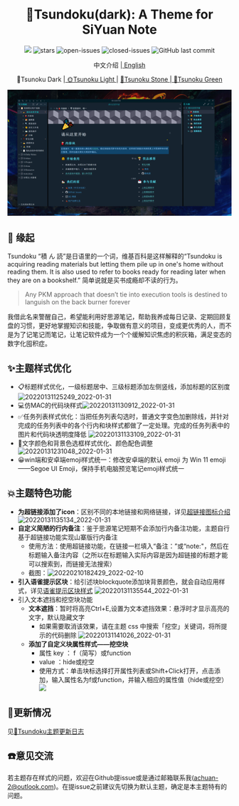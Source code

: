 <h1 align="center">🌙Tsundoku(dark): A Theme for SiYuan Note</h1>

<p align="center">          
           <a title="Hits" target="_blank" href="https://github.com/Achuan-2/siyuan-themes-tsundoku"><img src="https://hits.b3log.org/Achuan-2/siyuan-themes-tsundoku.svg" ></a>
           <a href="https://github.com/Achuan-2/siyuan-themes-tsundoku/releases">
                      <https://img.shields.io/github/release/Achuan-2/siyuan-themes-tsundoku.svg" alt="Release">
           </a>
           <img src="https://img.shields.io/github/stars/Achuan-2/siyuan-themes-tsundoku" alt="stars">
           <img src="https://img.shields.io/github/issues-raw/Achuan-2/siyuan-themes-tsundoku" alt="open-issues">
           <img src="https://img.shields.io/github/issues-closed-raw/Achuan-2/siyuan-themes-tsundoku" alt="closed-issues">
          <img src="https://img.shields.io/github/last-commit/Achuan-2/siyuan-themes-tsundoku" alt="GitHub last commit">
</p>

<p align="center">中文介绍 |<a href="README_EN.md"> English</a></p>

<p align="center">🌙Tsunoku Dark |<a href="https://github.com/Achuan-2/siyuan-themes-tsundoku-light"> 🌞Tsunoku Light </a> | <a href="https://github.com/Achuan-2/siyuan-themes-tsundoku-stone"> 🧱Tsunoku Stone </a>|<a href="https://github.com/Achuan-2/siyuan-themes-tsundoku-green"> 🍃Tsunoku Green </a></p>

![](preview.png)
## 💌 缘起
Tsundoku “積 ん 読”是日语里的一个词，维基百科是这样解释的“Tsundoku is acquiring reading materials but letting them pile up in one's home without reading them. It is also used to refer to books ready for reading later when they are on a bookshelf.” 简单说就是买书成瘾却不读的行为。
> Any PKM approach that doesn’t tie into execution tools is destined to languish on the back burner forever

我借此名来警醒自己，希望能利用好思源笔记，帮助我养成每日记录、定期回顾复盘的习惯，更好地掌握知识和技能，争取做有意义的项目，变成更优秀的人，而不是为了记笔记而笔记，让笔记软件成为一个个缓解知识焦虑的积灰箱，满足变态的数字化囤积症。

## ✨主题样式优化

- 📋标题样式优化，一级标题居中、三级标题添加左侧竖线，添加标题的区别度
  ![20220131125249_2022-01-31](https://cdn.jsdelivr.net/gh/Achuan-2/PicBed@pic/assets/README/20220131125249_2022-01-31.png)
- 💻仿MAC的代码块样式![20220131130912_2022-01-31](https://cdn.jsdelivr.net/gh/Achuan-2/PicBed@pic/assets/README/20220131130912_2022-01-31.png)
- ✅任务列表样式优化：当把任务列表勾选时，普通文字变色加删除线，并针对完成的任务列表中的各个行内和块样式都做了一定处理。完成的任务列表中的图片和代码块透明度降低
  ![20220131133109_2022-01-31](https://cdn.jsdelivr.net/gh/Achuan-2/PicBed@pic/assets/README/20220131133109_2022-01-31.png)
- 🎨文字颜色和背景色选框样式优化、颜色配色调整
  ![20220131231048_2022-01-31](https://cdn.jsdelivr.net/gh/Achuan-2/PicBed@pic/assets/README/20220131231048_2022-01-31.png)
- 😀win端和安卓端emoji样式统一：修改安卓端的默认 emoji 为 Win 11 emoji——Segoe UI Emoji，保持手机电脑预览笔记emoji样式统一


## 💥主题特色功能
- **为超链接添加了icon**：区别不同的本地链接和网络链接，详见[超链接图标介绍](https://www.yuque.com/achuan-2/siyuan/gar358)
  ![20220131135134_2022-01-31](https://cdn.jsdelivr.net/gh/Achuan-2/PicBed@pic/assets/README/20220131135134_2022-01-31.png)
- **自定义简陋的行内备注**：鉴于思源笔记短期不会添加行内备注功能，主题自行基于超链接功能实现山寨版行内备注
  - 使用方法：使用超链接功能，在链接一栏填入“备注：”或“note:"，然后在标题输入备注内容（之所以在标题输入实际内容是因为超链接的标题才能可以搜索到，而链接无法搜索）
  - 截图：![20220210182429_2022-02-10](https://cdn.jsdelivr.net/gh/Achuan-2/PicBed@pic/assets/README/20220210182429_2022-02-10.png)
- **引入语雀提示区块**：给引述块blockquote添加块背景颜色，就会自动应用样式，详见[语雀提示区块样式](https://www.yuque.com/achuan-2/siyuan/obxpvr)
  ![20220131135544_2022-01-31](https://cdn.jsdelivr.net/gh/Achuan-2/PicBed@pic/assets/README/20220131135544_2022-01-31.png)
- 引入文本遮挡和挖空块功能
  - **文本遮挡**：暂时将高亮Ctrl+E,设置为文本遮挡效果：悬浮时才显示高亮的文字，默认隐藏文字 
    - 如果需要取消该效果，请在主题 css 中搜索「挖空」关键词，将所提示的代码删除
  ![20220131141026_2022-01-31](https://cdn.jsdelivr.net/gh/Achuan-2/PicBed@pic/assets/README/20220131141026_2022-01-31.png)
  - **添加了自定义块属性样式——挖空块**
    - 属性 key ： f（简写）或function
    - value ：hide或挖空
    - 使用方式：单击块标选择打开属性列表或Shift+Click打开，点击添加，输入属性名为f或function，并输入相应的属性值（hide或挖空）![](https://cdn.jsdelivr.net/gh/Achuan-2/Picbed@pic/assets/1643639317058%E6%80%9D%E6%BA%90dark%E6%8C%96%E7%A9%BA.gif)

## 🚀更新情况

见[📃Tsundoku主题更新日志](https://www.yuque.com/achuan-2/siyuan/bkq4s2)

## ☎️意见交流

若主题存在样式的问题，欢迎在Github提issue或是通过邮箱联系我(achuan-2@outlook.com)。在提issue之前建议先切换为默认主题，确定是本主题特有的问题。
